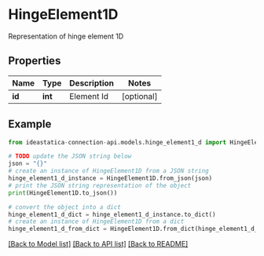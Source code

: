 # HingeElement1D

Representation of hinge element 1D

## Properties

Name | Type | Description | Notes
------------ | ------------- | ------------- | -------------
**id** | **int** | Element Id | [optional] 

## Example

```python
from ideastatica-connection-api.models.hinge_element1_d import HingeElement1D

# TODO update the JSON string below
json = "{}"
# create an instance of HingeElement1D from a JSON string
hinge_element1_d_instance = HingeElement1D.from_json(json)
# print the JSON string representation of the object
print(HingeElement1D.to_json())

# convert the object into a dict
hinge_element1_d_dict = hinge_element1_d_instance.to_dict()
# create an instance of HingeElement1D from a dict
hinge_element1_d_from_dict = HingeElement1D.from_dict(hinge_element1_d_dict)
```
[[Back to Model list]](../README.md#documentation-for-models) [[Back to API list]](../README.md#documentation-for-api-endpoints) [[Back to README]](../README.md)



